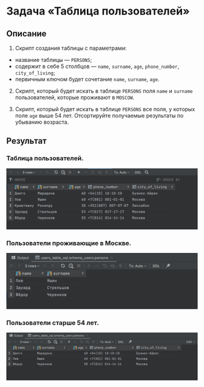 # Задача «Таблица пользователей»

## Описание

1. Скрипт создания таблицы с параметрами:

- название таблицы — `PERSONS`;
- содержит в себе 5 столбцов — `name`, `surname`, `age`, `phone_number`, `city_of_living`;
- первичным ключом будет сочетание `name`, `surname`, `age`.

2. Скрипт, который будет искать в таблице `PERSONS` поля `name` и `surname` пользователей, которые проживают в `MOSCOW`.

3. Скрипт, который будет искать в таблице `PERSONS` все поля, у которых поле `age` выше 54 лет. Отсортируйте получаемые результаты по убыванию возраста.

## Результат

### Таблица пользователей.
![tableUsers.png](images/tableUsers.png)

### Пользователи проживающие в Москве.
![liveInMoscow.png](images/liveInMoscow.png)

### Пользователи старше 54 лет.
![over54yearsOld.png](images/over54yearsOld.png)

